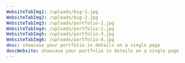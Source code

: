 ```yaml
---
WebsiteTabImg1: /uploads/big-1.jpg
WebsiteTabImg2: /uploads/big-2.jpg
WebsiteTabImg3: /uploads/portfolio-1.jpg
WebsiteTabImg4: /uploads/portfolio-2.jpg
WebsiteTabImg5: /uploads/portfolio-3.jpg
WebsiteTabImg6: /uploads/portfolio-4.jpg
desc: showcase your portfolio in details on a single page
descWebsite: showcase your portfolio in details on a single page
---
```

